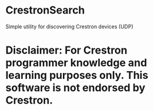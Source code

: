 # CrestronSearch
Simple utility for discovering Crestron devices (UDP)

# Disclaimer: For Crestron programmer knowledge and learning purposes only. This software is not endorsed by Crestron.
